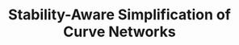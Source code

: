 ---
title: Stability-Aware Simplification of Curve Networks
layout: paper

description: We vectorize line drawings by detecting stroke keypoints, then inferring correct connectivity between them via optimization and, finally, resolving stroke shape with novel polyvector flow.
img: /assets/img/paper_stabilitynetworks/william_curves.png
teaser: /assets/img/paper_stabilitynetworks/stabilitycurves.png
authors: William Neveu, Ivan Puhachov, Bernard Thomaszewski, Mikhail Bessmeltsev
paper_info: SIGGRAPH North America 2022
redirect: http://www-labs.iro.umontreal.ca/~bmpix/curve_networks/

_styles: >
  .bbb {
    border: 1px solid white;
    border-radius: 3px;
    text-align: center;
    margin-bottom: 10px;
  }

#   .bbb:hover {
#     border: 1px solid black;
#   }
---